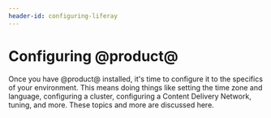 ```yaml
---
header-id: configuring-liferay
---
```


# Configuring @product@

Once you have @product@ installed, it's time to configure it to the specifics of
your environment. This means doing things like setting the time zone and
language, configuring a cluster, configuring a Content Delivery Network, tuning,
and more. These topics and more are discussed here. 
